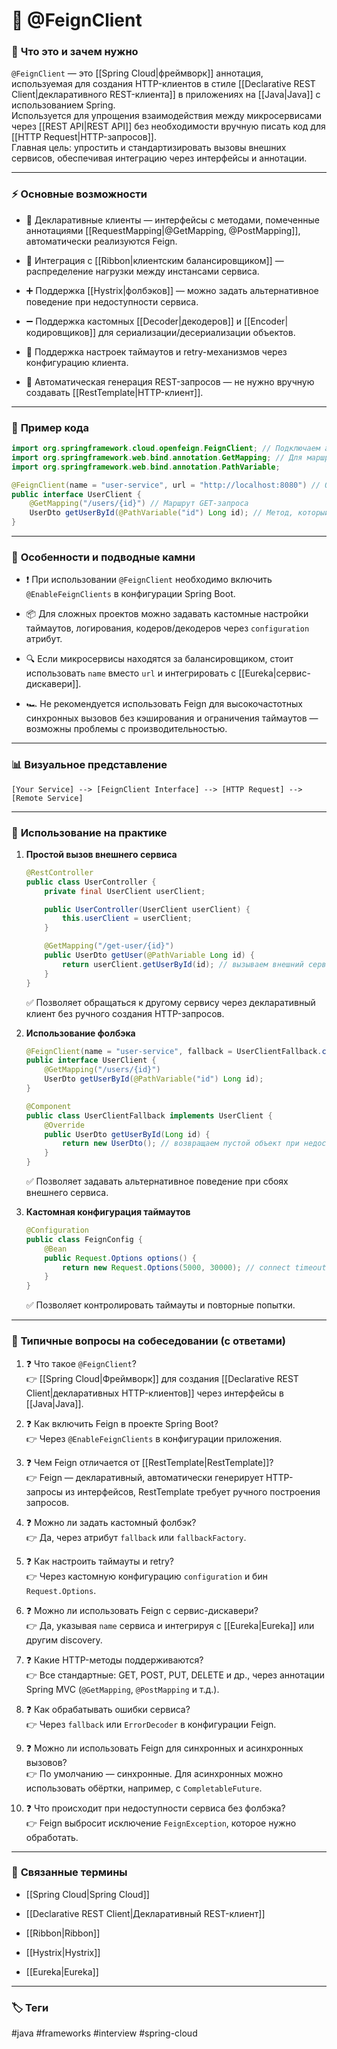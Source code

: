 # 📄 **@FeignClient**

### 📝 **Что это и зачем нужно**

`@FeignClient` — это [[Spring Cloud|фреймворк]] аннотация, используемая для создания HTTP-клиентов в стиле [[Declarative REST Client|декларативного REST-клиента]] в приложениях на [[Java|Java]] с использованием Spring.  
Используется для упрощения взаимодействия между микросервисами через [[REST API|REST API]] без необходимости вручную писать код для [[HTTP Request|HTTP-запросов]].  
Главная цель: упростить и стандартизировать вызовы внешних сервисов, обеспечивая интеграцию через интерфейсы и аннотации.

---

### ⚡ **Основные возможности**

- 📍 Декларативные клиенты — интерфейсы с методами, помеченные аннотациями [[RequestMapping|@GetMapping, @PostMapping]], автоматически реализуются Feign.
    
- 🔑 Интеграция с [[Ribbon|клиентским балансировщиком]] — распределение нагрузки между инстансами сервиса.
    
- ➕ Поддержка [[Hystrix|фолбэков]] — можно задать альтернативное поведение при недоступности сервиса.
    
- ➖ Поддержка кастомных [[Decoder|декодеров]] и [[Encoder|кодировщиков]] для сериализации/десериализации объектов.
    
- 🔄 Поддержка настроек таймаутов и retry-механизмов через конфигурацию клиента.
    
- 🚫 Автоматическая генерация REST-запросов — не нужно вручную создавать [[RestTemplate|HTTP-клиент]].
    

---

### 📌 **Пример кода**

```java
import org.springframework.cloud.openfeign.FeignClient; // Подключаем аннотацию FeignClient
import org.springframework.web.bind.annotation.GetMapping; // Для маршрутизации GET-запросов
import org.springframework.web.bind.annotation.PathVariable;

@FeignClient(name = "user-service", url = "http://localhost:8080") // Обозначаем внешний сервис
public interface UserClient { 
    @GetMapping("/users/{id}") // Маршрут GET-запроса
    UserDto getUserById(@PathVariable("id") Long id); // Метод, который будет вызван через Feign
}
```

---

### 🧠 **Особенности и подводные камни**

- ❗ При использовании `@FeignClient` необходимо включить `@EnableFeignClients` в конфигурации Spring Boot.
    
- 📦 Для сложных проектов можно задавать кастомные настройки таймаутов, логирования, кодеров/декодеров через `configuration` атрибут.
    
- 🔍 Если микросервисы находятся за балансировщиком, стоит использовать `name` вместо `url` и интегрировать с [[Eureka|сервис-дискавери]].
    
- 🏎 Не рекомендуется использовать Feign для высокочастотных синхронных вызовов без кэширования и ограничения таймаутов — возможны проблемы с производительностью.
    

---

### 📊 **Визуальное представление**

```
[Your Service] --> [FeignClient Interface] --> [HTTP Request] --> [Remote Service]
```

---

### 💼 **Использование на практике**

1. **Простой вызов внешнего сервиса**
    
    ```java
    @RestController
    public class UserController {
        private final UserClient userClient;
    
        public UserController(UserClient userClient) {
            this.userClient = userClient;
        }
    
        @GetMapping("/get-user/{id}")
        public UserDto getUser(@PathVariable Long id) {
            return userClient.getUserById(id); // вызываем внешний сервис через Feign
        }
    }
    ```
    
    ✅ Позволяет обращаться к другому сервису через декларативный клиент без ручного создания HTTP-запросов.
    
2. **Использование фолбэка**
    
    ```java
    @FeignClient(name = "user-service", fallback = UserClientFallback.class)
    public interface UserClient { 
        @GetMapping("/users/{id}")
        UserDto getUserById(@PathVariable("id") Long id);
    }
    
    @Component
    public class UserClientFallback implements UserClient {
        @Override
        public UserDto getUserById(Long id) {
            return new UserDto(); // возвращаем пустой объект при недоступности сервиса
        }
    }
    ```
    
    ✅ Позволяет задавать альтернативное поведение при сбоях внешнего сервиса.
    
3. **Кастомная конфигурация таймаутов**
    
    ```java
    @Configuration
    public class FeignConfig {
        @Bean
        public Request.Options options() {
            return new Request.Options(5000, 30000); // connect timeout 5s, read timeout 30s
        }
    }
    ```
    
    ✅ Позволяет контролировать таймауты и повторные попытки.
    

---

### 🎯 **Типичные вопросы на собеседовании (с ответами)**

1. ❓ Что такое `@FeignClient`?  
    👉 [[Spring Cloud|Фреймворк]] для создания [[Declarative REST Client|декларативных HTTP-клиентов]] через интерфейсы в [[Java|Java]].
    
2. ❓ Как включить Feign в проекте Spring Boot?  
    👉 Через `@EnableFeignClients` в конфигурации приложения.
    
3. ❓ Чем Feign отличается от [[RestTemplate|RestTemplate]]?  
    👉 Feign — декларативный, автоматически генерирует HTTP-запросы из интерфейсов, RestTemplate требует ручного построения запросов.
    
4. ❓ Можно ли задать кастомный фолбэк?  
    👉 Да, через атрибут `fallback` или `fallbackFactory`.
    
5. ❓ Как настроить таймауты и retry?  
    👉 Через кастомную конфигурацию `configuration` и бин `Request.Options`.
    
6. ❓ Можно ли использовать Feign с сервис-дискавери?  
    👉 Да, указывая `name` сервиса и интегрируя с [[Eureka|Eureka]] или другим discovery.
    
7. ❓ Какие HTTP-методы поддерживаются?  
    👉 Все стандартные: GET, POST, PUT, DELETE и др., через аннотации Spring MVC (`@GetMapping`, `@PostMapping` и т.д.).
    
8. ❓ Как обрабатывать ошибки сервиса?  
    👉 Через `fallback` или `ErrorDecoder` в конфигурации Feign.
    
9. ❓ Можно ли использовать Feign для синхронных и асинхронных вызовов?  
    👉 По умолчанию — синхронные. Для асинхронных можно использовать обёртки, например, с `CompletableFuture`.
    
10. ❓ Что происходит при недоступности сервиса без фолбэка?  
    👉 Feign выбросит исключение `FeignException`, которое нужно обработать.
    

---

### 🔗 **Связанные термины**

- [[Spring Cloud|Spring Cloud]]
    
- [[Declarative REST Client|Декларативный REST-клиент]]
    
- [[Ribbon|Ribbon]]
    
- [[Hystrix|Hystrix]]
    
- [[Eureka|Eureka]]
    

---

### 🏷 **Теги**

#java #frameworks #interview #spring-cloud